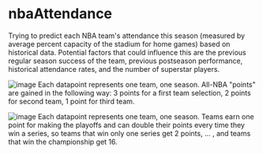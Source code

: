 # nbaAttendance

Trying to predict each NBA team's attendance this season (measured by average percent capacity of the stadium for home games) based on historical data. Potential factors that could influence this are the previous regular season success of the team, previous postseason performance, historical attendance rates, and the number of superstar players.

![image](https://user-images.githubusercontent.com/102569479/209013836-ec266689-740a-4bed-82d2-bc609739cb42.png)
Each datapoint represents one team, one season. All-NBA "points" are gained in the following way: 3 points for a first team selection, 2 points for second team, 1 point for third team. 

![image](https://user-images.githubusercontent.com/102569479/209014147-c5d97471-612b-44e6-a7b8-921d8f0d835c.png)
Each datapoint represents one team, one season. Teams earn one point for making the playoffs and can double their points every time they win a series, so teams that win only one series get 2 points, ... , and teams that win the championship get 16.
